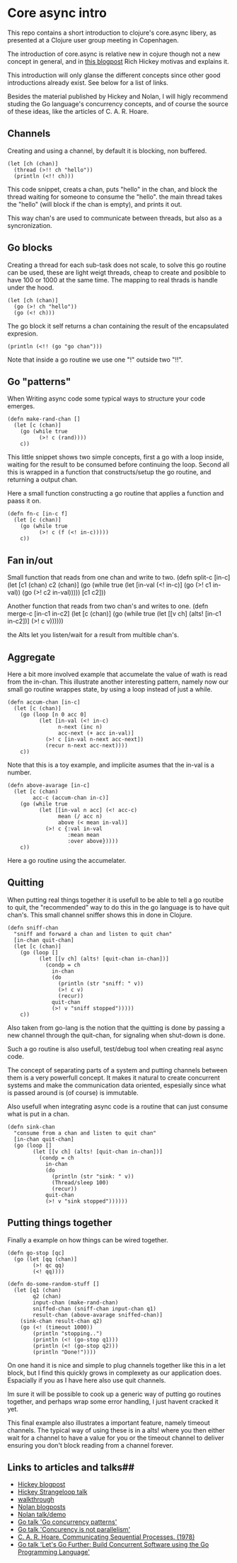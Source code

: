 # Core async intro #

This repo contains a short introduction to clojure's core.async libery, as presented at a Clojure user group meeting in Copenhagen.

The introduction of core.async is relative new in cojure though not a new concept in general, and in
 [this blogpost](http://clojure.com/blog/2013/06/28/clojure-core-async-channels.html) Rich Hickey motivas and explains it.

This introduction will only glanse the different concepts since other good introductions already exist. See below for a list of links.

Besides the material published by Hickey and Nolan, I will higly recommend studing the Go language's concurrency concepts, and of course the source of these ideas, like the articles of C. A. R. Hoare.


## Channels ##
Creating and using a channel, by default it is blocking, non buffered.

    (let [ch (chan)]
      (thread (>!! ch "hello"))
      (println (<!! ch)))

This code snippet, creats a chan, puts "hello" in the chan, and block the thread waiting for someone to consume the "hello". the main thread takes the "hello" (will block if the chan is empty), and prints it out.

This way chan's are used to communicate between threads, but also as a syncronization.


## Go blocks ##
Creating a thread for each sub-task does not scale, to solve this go routine can be used, these are light weigt threads, cheap to create and posibble to have 100 or 1000 at the same time. The mapping to real thrads is handle under the hood.


    (let [ch (chan)]
      (go (>! ch "hello"))
      (go (<! ch)))

The go block it self returns a chan containing the result of the encapsulated expresion.

    (println (<!! (go "go chan")))

Note that inside a go routine we use one "!" outside two "!!".

## Go "patterns" ##
When Writing async code some typical ways to structure your code emerges.

    (defn make-rand-chan []
      (let [c (chan)]
        (go (while true
              (>! c (rand))))
        c))

This little snippet shows two simple concepts, first a go with a loop inside, waiting for the result to be consumed before continuing the loop. Second all this is wrapped in a function that constructs/setup the go routine, and returning a output chan.

Here a small function constructing a go routine that applies a function and paass it on.

    (defn fn-c [in-c f]
      (let [c (chan)]
        (go (while true
              (>! c (f (<! in-c)))))
        c))

## Fan in/out ##
Small function that reads from one chan and write to two.
    (defn split-c [in-c]
      (let [c1 (chan)
            c2 (chan)]
        (go (while true
              (let [in-val (<! in-c)]
                (go (>! c1 in-val))
                (go (>! c2 in-val)))))
        [c1 c2]))

Another function that reads from two chan's and writes to one.
    (defn merge-c [in-c1 in-c2]
      (let [c (chan)]
        (go (while true
              (let [[v ch] (alts! [in-c1 in-c2])]
                (>! c v))))))

the Alts let you listen/wait for a result from multible chan's.


## Aggregate ##
Here a bit more involved example that accumelate the value of wath is read from the in-chan. This illustrate another interesting pattern, namely now our small go routine wrappes state, by using a loop instead of just a while.

    (defn accum-chan [in-c]
      (let [c (chan)]
        (go (loop [n 0 acc 0]
              (let [in-val (<! in-c)
                    n-next (inc n)
                    acc-next (+ acc in-val)]
                (>! c [in-val n-next acc-next])
                (recur n-next acc-next))))
        c))

Note that this is a toy example, and implicite asumes that the in-val is a number.

    (defn above-avarage [in-c]
      (let [c (chan)
            acc-c (accum-chan in-c)]
        (go (while true
              (let [[in-val n acc] (<! acc-c)
                    mean (/ acc n)
                    above (< mean in-val)]
                (>! c {:val in-val
                       :mean mean
                       :over above}))))
        c))
Here a go routine using the accumelater.

## Quitting ##
When putting real things together it is usefull to be able to tell a go routibe to quit, the "recommended" way to do this in the go language is to have quit chan's. This small channel sniffer shows this in done in Clojure.


    (defn sniff-chan
      "sniff and forward a chan and listen to quit chan"
      [in-chan quit-chan]
      (let [c (chan)]
        (go (loop []
              (let [[v ch] (alts! [quit-chan in-chan])]
                (condp = ch
                  in-chan
                  (do
                    (println (str "sniff: " v))
                    (>! c v)
                    (recur))
                  quit-chan
                  (>! v "sniff stopped")))))
        c))

Also taken from go-lang is the notion that the quitting is done by passing a new channel through the quit-chan, for signaling when shut-down is done.

Such a go routine is also usefull, test/debug tool when creating real async code.

The concept of separating parts of a system and putting channels between them is a very powerfull concept. It makes it natural to create concurrent systems and make the communication data oriented, espesially since what is passed around is (of course) is immutable.

Also usefull when integrating async code is a routine that can just consume what is put in a chan.

    (defn sink-chan
      "consume from a chan and listen to quit chan"
      [in-chan quit-chan]
      (go (loop []
            (let [[v ch] (alts! [quit-chan in-chan])]
              (condp = ch
                in-chan
                (do
                  (println (str "sink: " v))
                  (Thread/sleep 100)
                  (recur))
                quit-chan
                (>! v "sink stopped"))))))

## Putting things together ##
Finally a example on how things can be wired together.

    (defn go-stop [qc]
      (go (let [qq (chan)]
            (>! qc qq)
            (<! qq))))

    (defn do-some-random-stuff []
      (let [q1 (chan)
            q2 (chan)
            input-chan (make-rand-chan)
            sniffed-chan (sniff-chan input-chan q1)
            result-chan (above-avarage sniffed-chan)]
        (sink-chan result-chan q2)
        (go (<! (timeout 1000))
            (println "stopping..")
            (println (<! (go-stop q1)))
            (println (<! (go-stop q2)))
            (println "Done!"))))

On one hand it is nice and simple to plug channels together like this in a let block, but I find this quickly grows in complexety as our application does. Espacially if you as I have here also use quit channels.

Im sure it will be possible to cook up a generic way of putting go routines together, and perhaps wrap some error handling, I just havent cracked it yet.

This final example also illustrates a important feature, namely timeout channels. The typical way of using these is in a alts! where you then either wait for a channel to have a value for you or the timeout channel to deliver ensuring you don't block reading from a channel forever.

## Links to articles and talks##

* [Hickey blogpost](http://clojure.com/blog/2013/06/28/clojure-core-async-channels.html)
* [Hickey Strangeloop talk](http://www.infoq.com/presentations/clojure-core-async)
* [walkthrough](https://github.com/clojure/core.async/blob/master/examples/walkthrough.clj)
* [Nolan blogposts](http://swannodette.github.io/)
* [Nolan talk/demo](http://www.youtube.com/watch?v=AhxcGGeh5ho)
* [Go talk 'Go concurrency patterns'](http://www.youtube.com/watch?v=f6kdp27TYZs)
* [Go talk 'Concurency is not parallelism'](http://www.youtube.com/watch?v=cN_DpYBzKso)
* [C. A. R. Hoare. Communicating Sequential Processes. (1978)](http://www.cs.cmu.edu/~crary/819-f09/Hoare78.pdf)
* [Go talk 'Let's Go Further: Build Concurrent Software using the Go Programming Language'](http://www.youtube.com/watch?v=4iAiS-qv26Q)
